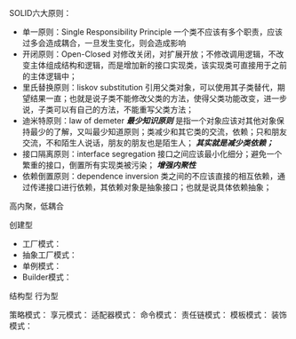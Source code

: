 
SOLID六大原则：
- 单一原则：Single Responsibility Principle
一个类不应该有多个职责，应该过多会造成耦合，一旦发生变化，则会造成影响
- 开闭原则：Open-Closed
对修改关闭，对扩展开放；不修改调用逻辑，不改变主体组成结构和逻辑，而是增加新的接口实现类，该实现类可直接用于之前的主体逻辑中；
- 里氏替换原则：liskov substitution
引用父类对象，可以使用其子类替代，期望结果一直；也就是说子类不能修改父类的方法，使得父类功能改变，进一步说，子类可以有自己的方法，不能重写父类方法；
- 迪米特原则：law of demeter
***最少知识原则***
是指一个对象应该对其他对象保持最少的了解，又叫最少知道原则；类减少和其它类的交流，依赖；只和朋友交流，不和陌生人说话，朋友的朋友也是陌生人；
***其实就是减少类依赖；***
- 接口隔离原则：interface  segregation
接口之间应该最小化细分；避免一个繁重的接口，倒置所有实现类被污染；
***增强内聚性***
- 依赖倒置原则：dependence inversion
类之间的不应该直接的相互依赖，通过传递接口进行依赖，其依赖对象是抽象接口；也就是说具体依赖抽象；

高内聚，低耦合

创建型
- 工厂模式：
- 抽象工厂模式：
- 单例模式：
- Builder模式：

结构型
行为型

策略模式：
享元模式：
适配器模式：
命令模式：
责任链模式：
模板模式：
装饰模式：
